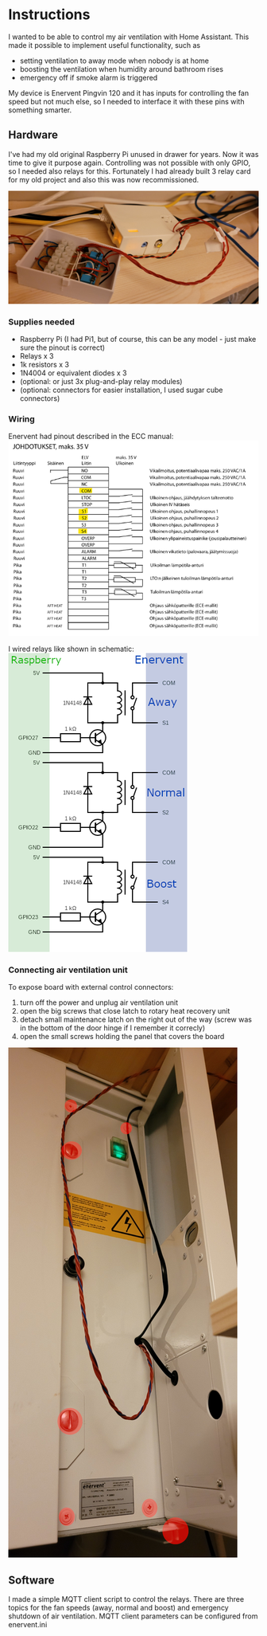 # Instructions
I wanted to be able to control my air ventilation with Home Assistant.
This made it possible to implement useful functionality, such as 
- setting ventilation to away mode when nobody is at home
- boosting the ventilation when humidity around bathroom rises
- emergency off if smoke alarm is triggered

My device is Enervent Pingvin 120 and it has inputs for controlling the fan speed but not much else, so I needed to interface it with these pins with something smarter. 

## Hardware
I've had my old original Raspberry Pi unused in drawer for years. Now it was time to give it purpose again.
Controlling was not possible with only GPIO, so I needed also relays for this. Fortunately I had already built 3 relay card for my old project and also this was now recommissioned.

![RPi and relays](https://github.com/Jarauvi/enervent-pingvin-120-relay-control/blob/main/images/rpi_and_relays.jpg)

### Supplies needed
- Raspberry Pi (I had Pi1, but of course, this can be any model - just make sure the pinout is correct)
- Relays x 3
- 1k resistors x 3
- 1N4004 or equivalent diodes x 3
- (optional: or just 3x plug-and-play relay modules)
- (optional: connectors for easier installation, I used sugar cube connectors)

### Wiring
Enervent had pinout described in the ECC manual:
![Enervent pins](https://github.com/Jarauvi/enervent-pingvin-120-relay-control/blob/main/images/enervent_wiring.png)

I wired relays like shown in schematic:
![Wiring Raspberry and Pingvin](https://github.com/Jarauvi/enervent-pingvin-120-relay-control/blob/main/images/circuit.png)

### Connecting air ventilation unit
To expose board with external control connectors:
1. turn off the power and unplug air ventilation unit
2. open the big screws that close latch to rotary heat recovery unit
3. detach small maintenance latch on the right out of the way (screw was in the bottom of the door hinge if I remember it correcly)
4. open the small screws holding the panel that covers the board

![Opening air ventilation unit](https://github.com/Jarauvi/enervent-pingvin-120-relay-control/blob/main/images/opening_pingvin.png)

## Software
I made a simple MQTT client script to control the relays.
There are three topics for the fan speeds (away, normal and boost) and emergency shutdown of air ventilation.
MQTT client parameters can be configured from enervent.ini
